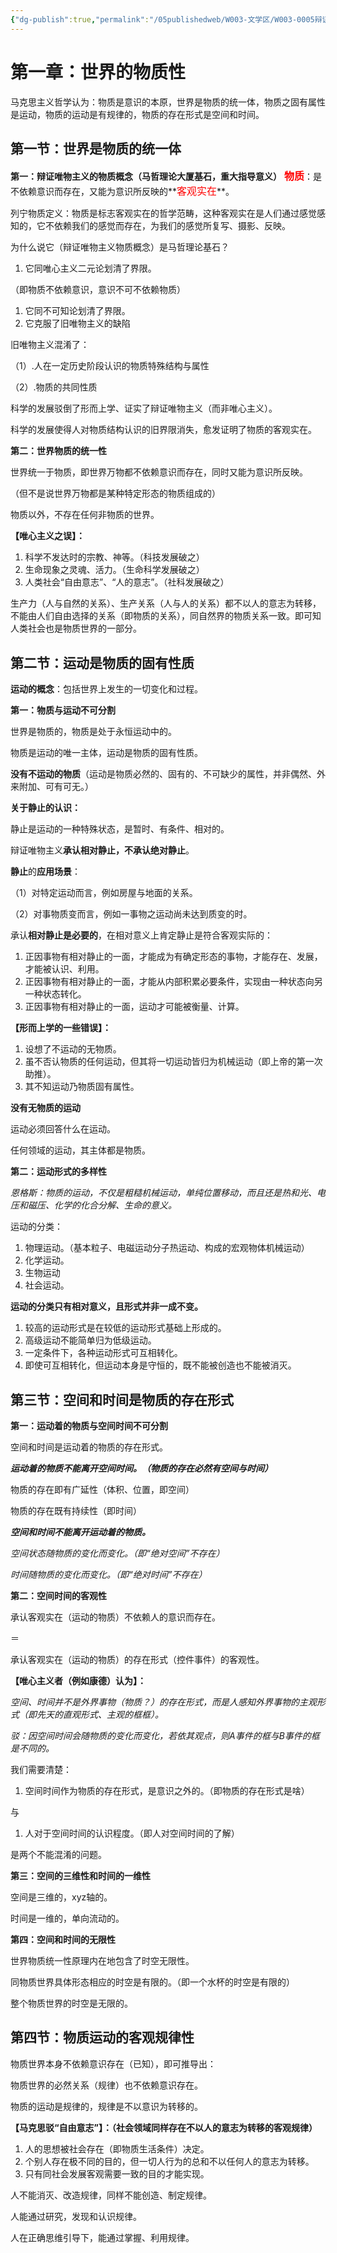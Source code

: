 ```yaml
---
{"dg-publish":true,"permalink":"/05publishedweb/W003-文学区/W003-0005辩证唯物主义核心知识点大合集/250226-01-第1章：世界的物质性/","noteIcon":"","created":"2025-03-18T19:06:31.084+08:00","updated":"2025-03-18T19:20:30.966+08:00"}
---
```


# 第一章：世界的物质性

马克思主义哲学认为：物质是意识的本原，世界是物质的统一体，物质之固有属性是运动，物质的运动是有规律的，物质的存在形式是空间和时间。

## 第一节：世界是物质的统一体

**第一：辩证唯物主义的物质概念（马哲理论大厦基石，重大指导意义）**
<font color="red" size="3">**物质**</font>：是不依赖意识而存在，又能为意识所反映的**<font color="red" size="3">客观实在</font>**。

列宁物质定义：物质是标志客观实在的哲学范畴，这种客观实在是人们通过感觉感知的，它不依赖我们的感觉而存在，为我们的感觉所复写、摄影、反映。

为什么说它（辩证唯物主义物质概念）是马哲理论基石？

1. 它同唯心主义二元论划清了界限。

（即物质不依赖意识，意识不可不依赖物质）

1. 它同不可知论划清了界限。
2. 它克服了旧唯物主义的缺陷

旧唯物主义混淆了：

（1）.人在一定历史阶段认识的物质特殊结构与属性

（2）.物质的共同性质

科学的发展驳倒了形而上学、证实了辩证唯物主义（而非唯心主义）。

科学的发展使得人对物质结构认识的旧界限消失，愈发证明了物质的客观实在。

**第二：世界物质的统一性**

世界统一于物质，即世界万物都不依赖意识而存在，同时又能为意识所反映。

（但不是说世界万物都是某种特定形态的物质组成的）

物质以外，不存在任何非物质的世界。

**【唯心主义之误】：**

1. 科学不发达时的宗教、神等。（科技发展破之）
2. 生命现象之灵魂、活力。（生命科学发展破之）
3. 人类社会“自由意志”、“人的意志”。（社科发展破之）

生产力（人与自然的关系）、生产关系（人与人的关系）都不以人的意志为转移，不能由人们自由选择的关系（即物质的关系），同自然界的物质关系一致。即可知人类社会也是物质世界的一部分。

## 第二节：运动是物质的固有性质

**运动的概念**：包括世界上发生的一切变化和过程。

**第一：物质与运动不可分割**

世界是物质的，物质是处于永恒运动中的。

物质是运动的唯一主体，运动是物质的固有性质。

**没有不运动的物质**（运动是物质必然的、固有的、不可缺少的属性，并非偶然、外来附加、可有可无。）

**关于静止的认识：**

静止是运动的一种特殊状态，是暂时、有条件、相对的。

辩证唯物主义**承认相对静止，不承认绝对静止**。

**静止**的**应用场景**：

（1）对特定运动而言，例如房屋与地面的关系。

（2）对事物质变而言，例如一事物之运动尚未达到质变的时。

承认**相对静止是必要的**，在相对意义上肯定静止是符合客观实际的：

1. 正因事物有相对静止的一面，才能成为有确定形态的事物，才能存在、发展，才能被认识、利用。
2. 正因事物有相对静止的一面，才能从内部积累必要条件，实现由一种状态向另一种状态转化。
3. 正因事物有相对静止的一面，运动才可能被衡量、计算。

**【形而上学的一些错误】：**

1. 设想了不运动的无物质。
2. 虽不否认物质的任何运动，但其将一切运动皆归为机械运动（即上帝的第一次助推）。
3. 其不知运动乃物质固有属性。

**没有无物质的运动**

运动必须回答什么在运动。

任何领域的运动，其主体都是物质。

**第二：运动形式的多样性**

_恩格斯：物质的运动，不仅是粗糙机械运动，单纯位置移动，而且还是热和光、电压和磁压、化学的化合分解、生命的意义。_

运动的分类：

1. 物理运动。（基本粒子、电磁运动分子热运动、构成的宏观物体机械运动）
2. 化学运动。
3. 生物运动
4. 社会运动。

**运动的分类只有相对意义，且形式并非一成不变。**

1. 较高的运动形式是在较低的运动形式基础上形成的。
2. 高级运动不能简单归为低级运动。
3. 一定条件下，各种运动形式可互相转化。
4. 即使可互相转化，但运动本身是守恒的，既不能被创造也不能被消灭。

## 第三节：空间和时间是物质的存在形式

**第一：运动着的物质与空间时间不可分割**

空间和时间是运动着的物质的存在形式。

**_运动着的物质不能离开空间时间。（物质的存在必然有空间与时间）_**

物质的存在即有广延性（体积、位置，即空间）

物质的存在既有持续性（即时间）

**_空间和时间不能离开运动着的物质。_**

_空间状态随物质的变化而变化。（即“绝对空间”不存在）_

_时间随物质的变化而变化。（即“绝对时间”不存在）_

**第二：空间时间的客观性**

承认客观实在（运动的物质）不依赖人的意识而存在。

＝

承认客观实在（运动的物质）的存在形式（控件事件）的客观性。

**【唯心主义者（例如康德）认为】：**

_空间、时间并不是外界事物（物质？）的存在形式，而是人感知外界事物的主观形式（即先天的直观形式、主观的框框）。_

_驳：因空间时间会随物质的变化而变化，若依其观点，则A事件的框与B事件的框是不同的。_

我们需要清楚：

1. 空间时间作为物质的存在形式，是意识之外的。（即物质的存在形式是啥）

与

1. 人对于空间时间的认识程度。（即人对空间时间的了解）

是两个不能混淆的问题。

**第三：空间的三维性和时间的一维性**

空间是三维的，xyz轴的。

时间是一维的，单向流动的。

**第四：空间和时间的无限性**

世界物质统一性原理内在地包含了时空无限性。

同物质世界具体形态相应的时空是有限的。（即一个水杯的时空是有限的）

整个物质世界的时空是无限的。

## 第四节：物质运动的客观规律性

物质世界本身不依赖意识存在（已知），即可推导出：

物质世界的必然关系（规律）也不依赖意识存在。

物质的运动是规律的，规律是不以意识为转移的。

**【马克思驳“自由意志”】：（社会领域同样存在不以人的意志为转移的客观规律）**

1. 人的思想被社会存在（即物质生活条件）决定。
2. 个别人存在极不同的目的，但一切人行为的总和不以任何人的意志为转移。
3. 只有同社会发展客观需要一致的目的才能实现。

人不能消灭、改造规律，同样不能创造、制定规律。

人能通过研究，发现和认识规律。

人在正确思维引导下，能通过掌握、利用规律。